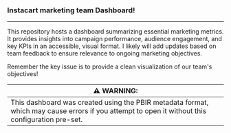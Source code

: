 ### Instacart marketing team Dashboard!
---
This repository hosts a dashboard summarizing essential marketing metrics. It provides insights into campaign performance, audience engagement, and key KPIs in an accessible, visual format. I likely will add updates based on team feedback to ensure relevance to ongoing marketing objectives.

Remember the key issue is to provide a clean visualization of our team's objectives!

|**⚠️ WARNING:** |
|----------------|
|This dashboard was created using the PBIR metadata format, which may cause errors if you attempt to open it without this configuration pre-set.|
